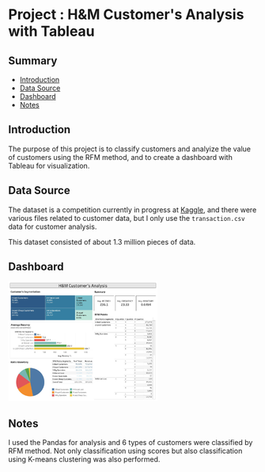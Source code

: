 # Project : H&M Customer's Analysis with Tableau

## Summary
* [Introduction](#introduction)
* [Data Source](#data-source)
* [Dashboard](#dashboard)
* [Notes](#notes)

## Introduction

The purpose of this project is to classify customers and analyize the value of customers using the RFM method, and to create a dashboard with Tableau for visualization.

## Data Source

The dataset is a competition currently in progress at [Kaggle](https://www.kaggle.com/competitions/h-and-m-personalized-fashion-recommendations/data), and there were various files related to customer data, but I only use the `transaction.csv` data for customer analysis.

This dataset consisted of about 1.3 million pieces of data.

## Dashboard

<img src="https://github.com/mittwoch09/Data-Analysis-with-Tableau/blob/main/Images/dashboard_with_tableau.jpg" width=60% height=60%>

## Notes

I used the Pandas for analysis and 6 types of customers were classified by RFM method. Not only classification using scores but also classification using K-means clustering was also performed.
